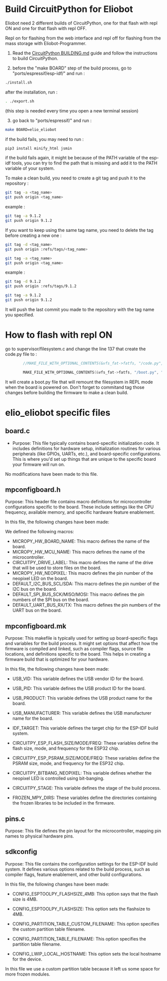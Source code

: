 # Build CircuitPython for Eliobot

Eliobot need 2 different builds of CircuitPython, one for that flash with repl ON and one for that flash with repl OFF.

Repl on for flashing from the web interface and repl off for flashing from the mass storage with Eliobot-Programmer.


1. Read the [CircuitPython BUILDING.md](BUILDING.md) guide and follow the instructions to build CircuitPython.

2. before the "make BOARD" step of the build process, go to "ports/espressif/esp-idf/" and run :

```bash
./install.sh
```

after the installation, run :

```bash
. ./export.sh
```

(this step is needed every time you open a new terminal session)

3. go back to "ports/espressif/" and run :

```bash
make BOARD=elio_eliobot
```

if the build fails, you may need to run :

```bash
pip3 install minify_html jsmin
```

if the build fails again, it might be because of the PATH variable of the esp-idf tools,
you can try to find the path that is missing and add it to the PATH variable of your system.

To make a clean build, you need to create a git tag and push it to the repository :

```bash
git tag -a <tag_name>
git push origin <tag_name>
```

example :

```bash
git tag -a 9.1.2
git push origin 9.1.2
```

If you want to keep using the same tag name, you need to delete the tag before creating a new one :

```bash
git tag -d <tag_name>
git push origin :refs/tags/<tag_name>

git tag -a <tag_name>
git push origin <tag_name>
```

example :

```bash
git tag -d 9.1.2
git push origin :refs/tags/9.1.2

git tag -a 9.1.2
git push origin 9.1.2
```

It will push the last commit you made to the repository with the tag name you specified.


# How to flash with repl ON 

go to supervisor/filesystem.c and change the line 137 that create the code.py file to :

```c
        //MAKE_FILE_WITH_OPTIONAL_CONTENTS(&vfs_fat->fatfs, "/code.py", "print(\"Hello World!\")\n");

        MAKE_FILE_WITH_OPTIONAL_CONTENTS(&vfs_fat->fatfs, "/boot.py", "import board\nimport storage\n\n# Attribution de l'ecriture : True = Mass Storage, False = REPL\nstorage.remount(\"/\", False)\n");
```

It will create a boot.py file that will remount the filesystem in REPL mode when the board is powered on.
Don't forget to commitand tag those changes before building the firmware to make a clean build.

# elio_eliobot specific files

## board.c

- Purpose: 
This file typically contains board-specific initialization code. It includes definitions for hardware setup, initialization routines for various peripherals (like GPIOs, UARTs, etc.), and board-specific configurations. This is where you'd set up things that are unique to the specific board your firmware will run on.

No modifications have been made to this file.

## mpconfigboard.h

Purpose: This header file contains macro definitions for microcontroller configurations specific to the board.
These include settings like the CPU frequency, available memory, and specific hardware feature enablement.

In this file, the following changes have been made:

We defined the following macros:

- MICROPY_HW_BOARD_NAME: This macro defines the name of the board.
- MICROPY_HW_MCU_NAME: This macro defines the name of the microcontroller.
- CIRCUITPY_DRIVE_LABEL: This macro defines the name of the drive that will be used to store files on the board.
- MICROPY_HW_NEOPIXEL: This macro defines the pin number of the neopixel LED on the board.
- DEFAULT_I2C_BUS_SCL/SDA: This macro defines the pin number of the I2C bus on the board.
- DEFAULT_SPI_BUS_SCK/MISO/MOSI: This macro defines the pin numbers of the SPI bus on the board.
- DEFAULT_UART_BUS_RX/TX: This macro defines the pin numbers of the UART bus on the board.

## mpconfigboard.mk

Purpose: This makefile is typically used for setting up board-specific flags and variables for the build process. It might set options that affect how the firmware is compiled and linked, such as compiler flags, source file locations, and definitions specific to the board. This helps in creating a firmware build that is optimized for your hardware.

In this file, the following changes have been made:

- USB_VID: This variable defines the USB vendor ID for the board.
- USB_PID: This variable defines the USB product ID for the board.
- USB_PRODUCT: This variable defines the USB product name for
the board.
- USB_MANUFACTURER: This variable defines the USB manufacturer name for the board.

- IDF_TARGET: This variable defines the target chip for the ESP-IDF build system.

- CIRCUITPY_ESP_FLASH_SIZE/MODE/FREQ: These variables define the flash size, mode, and frequency for the ESP32 chip.

- CIRCUITPY_ESP_PSRAM_SIZE/MODE/FREQ: These variables define the PSRAM size, mode, and frequency for the ESP32 chip.

- CIRCUITPY_BITBANG_NEOPIXEL: This variable defines whether the neopixel LED is controlled using bit-banging.

- CIRCUITPY_STAGE: This variable defines the stage of the build process.

- FROZEN_MPY_DIRS: These variables define the directories containing the frozen libraries to be included in the firmware.

## pins.c

Purpose: This file defines the pin layout for the microcontroller, mapping pin names to physical hardware pins.

## sdkconfig

Purpose: This file contains the configuration settings for the ESP-IDF build system. It defines various options related to the build process, such as compiler flags, feature enablement, and other build configurations.

In this file, the following changes have been made:

- CONFIG_ESPTOOLPY_FLASHSIZE_4MB: This option says that the flash size is 4MB.
- CONFIG_ESPTOOLPY_FLASHSIZE: This option sets the flashsize to 4MB.

- CONFIG_PARTITION_TABLE_CUSTOM_FILENAME: This option specifies the custom partition table filename.
- CONFIG_PARTITION_TABLE_FILENAME: This option specifies the partition table filename.

- CONFIG_LWIP_LOCAL_HOSTNAME: This option sets the local hostname for the device.

In this file we use a custom partition table because it left us some space for more frozen modules.
